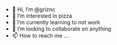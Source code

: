 - 👋 Hi, I’m @griznc
- 👀 I’m interested in pizza
- 🌱 I’m currently learning to not work
- 💞️ I’m looking to collaborate on anything
- 📫 How to reach me ...

<!---
griznc/griznc is a ✨ special ✨ repository because its `README.md` (this file) appears on your GitHub profile.
You can click the Preview link to take a look at your changes.
--->
